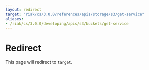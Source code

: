 ```yaml
---
layout: redirect
target: "riak/cs/3.0.0/references/apis/storage/s3/get-service"
aliases:
- /riak/cs/3.0.0/developing/apis/s3/buckets/get-service
---
```


# Redirect

This page will redirect to `target`.
